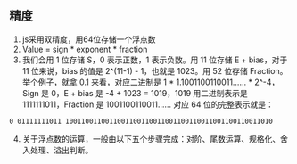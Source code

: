 ## 精度
1. js采用双精度，用64位存储一个浮点数
2. Value = sign * exponent * fraction
3. 我们会用 1 位存储 S，0 表示正数，1 表示负数。用 11 位存储 E + bias，对于 11 位来说，bias 的值是 2^(11-1) - 1，也就是 1023。用 52 位存储 Fraction。举个例子，就拿 0.1 来看，对应二进制是 1 * 1.1001100110011…… * 2^-4， Sign 是 0，E + bias 是 -4 + 1023 = 1019，1019 用二进制表示是 1111111011，Fraction 是 1001100110011……
对应 64 位的完整表示就是：

```
0 01111111011 1001100110011001100110011001100110011001100110011010
```

4. 关于浮点数的运算，一般由以下五个步骤完成：对阶、尾数运算、规格化、舍入处理、溢出判断。


